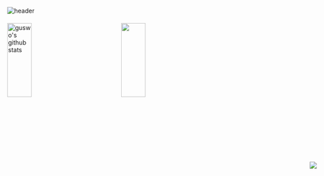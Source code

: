 <!--
**guswo4324/guswo4324** is a ✨ _special_ ✨ repository because its `README.md` (this file) appears on your GitHub profile.

Here are some ideas to get you started:

- 🔭 I’m currently working on ...
- 🌱 I’m currently learning ...
- 👯 I’m looking to collaborate on ...
- 🤔 I’m looking for help with ...
- 💬 Ask me about ...
- 📫 How to reach me: ...
- 😄 Pronouns: ...
- ⚡ Fun fact: ...
-->

![header](https://capsule-render.vercel.app/api?type=waving&color=gradient&height=200&section=header&text=코린이&fontSize=60)

<div style="display: flex; justify-content: space-between; align-items: flex-start; gap: 20px; width: 100%; margin-top: 20px;">
  <a href="https://github.com/guswo4324" style="flex: 1; min-width: 48%;">
    <img style="height:170px; width: 48%;" src="https://github-readme-stats.vercel.app/api?username=guswo4324&show_icons=true&include_all_commits=true&theme=nord&hide_border=true" alt="guswo's github stats" />
  </a>

  <a href="https://github.com/guswo4324" style="flex: 1; min-width: 48%;">
    <img style="height:170px; width: 48%;" src="https://github-readme-stats.vercel.app/api/top-langs/?username=guswo4324&layout=compact&theme=nord&hide_border=true" />
  </a>
</div>

<a href="https://solved.ac/guswo4324/" style="position: absolute; right: 20px; top: 420px;">
  <img style="height: auto; max-height: 170px;" src="http://mazassumnida.wtf/api/v2/generate_badge?boj=guswo4324" />
</a>


